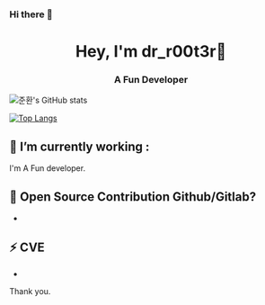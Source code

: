 ### Hi there 👋

<!--
**dr-r00t3r/dr-r00t3r** is a ✨ _special_ ✨ repository because its `README.md` (this file) appears on your GitHub profile.

Here are some ideas to get you started:

- 🔭 I’m currently working on ...
- 🌱 I’m currently learning ...
- 👯 I’m looking to collaborate on ...
- 🤔 I’m looking for help with ...
- 💬 Ask me about ...
- 📫 How to reach me: ...
- 😄 Pronouns: ...
- ⚡ Fun fact: ...
-->
<h1 align="center">Hey, I'm dr_r00t3r👋</h1>
<h3 align="center">A Fun Developer</h3>

![준환's GitHub stats](https://github-readme-stats.vercel.app/api?username=dr-r00t3r&show_icons=true&hide_border=true&count_private=true&include_all_commits=true)


[![Top Langs](https://github-readme-stats.vercel.app/api/top-langs/?username=dr-r00t3r&layout=compact&card_width=445)](https://github.com/dr-r00t3r/dr-r00t3r)

## 🔭 I’m currently working :
I'm A Fun developer.

## 🌱 Open Source Contribution Github/Gitlab?
-

## ⚡ CVE
- 
Thank you.
